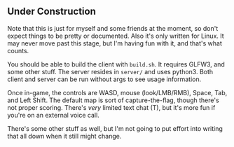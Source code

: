 
## Under Construction

Note that this is just for myself and some friends at the moment, so don't expect things to be pretty or documented. Also it's only written for Linux. It may never move past this stage, but I'm having fun with it, and that's what counts.

You should be able to build the client with `build.sh`. It requires GLFW3, and some other stuff. The server resides in `server/` and uses python3. Both client and server can be run without args to see usage information.

Once in-game, the controls are WASD, mouse (look/LMB/RMB), Space, Tab, and Left Shift. The default map is sort of capture-the-flag, though there's not proper scoring. There's _very_ limited text chat (T), but it's more fun if you're on an external voice call.

There's some other stuff as well, but I'm not going to put effort into writing that all down when it still might change.
